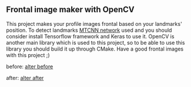 ## Frontal image maker with OpenCV

This project makes your profile images frontal based on your landmarks' position. To detect landmarks [MTCNN network](https://github.com/ipazc/mtcnn) used and you should consider install Tensorflow framework and Keras to use it. OpenCV is another main library which is used to this project, so to be able to use this library you should build it up through CMake. Have a good frontal images with this project ;)


before:
[alter before](https://i.pinimg.com/originals/07/c4/7d/07c47d934b12ebf3b2688fd9c8ee3c7b.jpg)

after:
[alter after](https://ibb.co/qgLwpXR)